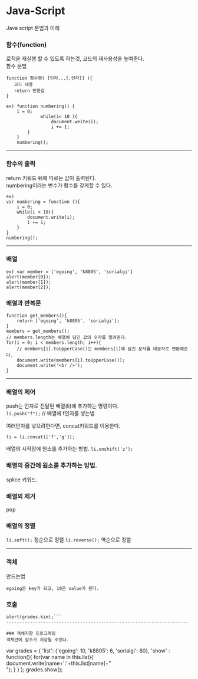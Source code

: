 # Java-Script
Java script 문법과 이해

### 함수(function)
로직을 재실행 할 수 있도록 하는것, 코드의 재사용성을 높여준다.
<br>
함수 문법
```
function 함수명( [인자...[,인자]] ){
   코드 내용
   return 반환값
}
```
```
ex) function numbering() {
	i = 0;
             while(i< 10 ){
                 document.weite(i);
                 i += 1;
        }
    }
    numbering();
```
---------------------------------------------------------------------
### 함수의 출력
return 키워드 뒤에 따르는 값이 출력된다.
<br>
numbering이라는 변수가 함수를 갖게할 수 있다.
```
ex)
var numbering = function (){
    i = 0;
    while(i < 10){
        document.write(i);
        i += 1;
    }   
}
numbering();
```
---------------------------------------------------------------------
### 배열 
```
ex) var member = ['egoing', 'k8805', 'sorialgi']
alert(member[0]);
alert(member[1]);
alert(member[2]);
```
### 배열과 반복문
```
function get_members(){
    return ['egoing', 'k8805', 'sorialgi'];
}
members = get_members();
// members.length는 배열에 담긴 값의 숫자를 알려준다. 
for(i = 0; i < members.length; i++){
    // members[i].toUpperCase()는 members[i]에 담긴 문자를 대문자로 변환해준다.
    document.write(members[i].toUpperCase());   
    document.write('<br />');
}
```
-------------------------------------------------------------------------
### 배열의 제어 
push는 인자로 전달된 배열(li)에 추가하는 명령이다.<br>
```li.push("f");``` // 배열에 f인자를 넣는법

여러인자를 넣으려한다면,
concat키워드를 이용한다.
```
li = li.concat(['f','g']);
```
배열의 시작점에 원소를 추가하는 방법.
```li.unshift('z');```

### 배열의 중간에 원소를 추가하는 방법.
splice 키워드.

### 배열의 제거
pop

### 배열의 정렬
```li.soft();```
정순으로 정렬
```li.reverse();```
역순으로 정렬

--------------------------------------------------------------------
### 객체
만드는법
```var grades = {'egoing' : 10, 'k8805' : 6, 'kim' : 80};
egoing은 key가 되고, 10은 value가 된다.
```
### 호출
```alert(grades['kim']);
alert(grades.kim);```
---------------------------------------------------------------------

### 객체지향 프로그래밍
객체안에 함수가 저장될 수있다.
```
var grades = {
    'list': {'egoing': 10, 'k8805': 6, 'sorialgi': 80},
    'show' : function(){
        for(var name in this.list){
            document.write(name+':'+this.list[name]+"<br />");
        }
    }
};
grades.show();
```
